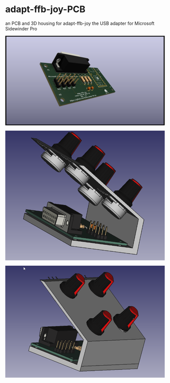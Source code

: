 # adapt-ffb-joy-PCB
an PCB and 3D housing for adapt-ffb-joy the USB adapter for Microsoft Sidewinder Pro

![picture3](.\picture3.png)

![picture1](.\picture1.png)

![picture2](.\picture2.png)
